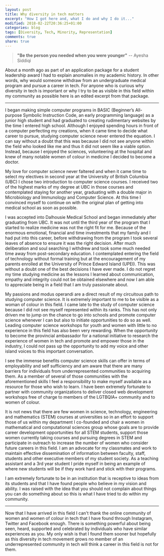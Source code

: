 ```yaml
---
layout: post
title: Why diversity in tech matters
excerpt: "How I got here and, what I do and why I do it..."
modified: 2018-02-22T20:36:25+01:00
categories: blog
tags: [Diversity, Tech, Minority, Representation]
comments: true
share: true
---
```


> <strong>"Be the person you needed when you were younger"</strong> -- Ayesha Siddiqi

About a month ago as part of an application package for a student leadership award I had to explain anomalies in my academic history. In other words, why would someone withdraw from an undergraduate medical program and pursue a career in tech. For anyone who is curious why diversity in tech is important or why I try to be as visible in this field within my community as possible here is an edited excerpt from that package.

---

I began making simple computer programs in BASIC (Beginner’s All-purpose Symbolic Instruction Code, an early programming language) as a junior high student and had graduated to creating rudimentary websites by the time I entered high school. Although I enjoyed spending hours in front of a computer perfecting my creations, when it came time to decide what career to pursue, studying computer science never entered the equation. I can say without a doubt that this was because I did not see anyone within the field who looked like me and thus it did not seem like a viable option. Instead, because I enjoyed the sciences, volunteering at the hospital and knew of many notable women of colour in medicine I decided to become a doctor.

My love for computer science never faltered and when it came time to select my electives in second year at the University of British Columbia (UBC) I chose two introduction to computer science courses. I received two of the highest marks of my degree at UBC in those courses and contemplated staying for another year, graduating with a double major in Microbiology and Immunology and Computer Science. At this time I convinced myself to continue on with the original plan of getting into medical school as soon as possible.

I was accepted into Dalhousie Medical School and began immediately after graduating from UBC. It was not until the third year of the program that I started to realize medicine was not the right fit for me. Because of the enormous emotional, financial and time investments that my family and I had put into this career, before withdrawing from the program I took several leaves of absence to ensure it was the right decision. After much deliberation and soul searching I withdrew and took some much needed time away from post-secondary education. I contemplated entering the field of technology without formal training but at the encouragement of my parents enrolled at the University of Prince Edward Island (UPEI). This was without a doubt one of the best decisions I have ever made. I do not regret my time studying medicine as the lessons I learned about communication, empathy and integrity could not be obtained elsewhere and now I am able to appreciate being in a field that I am truly passionate about.

My passions and modus operandi are a direct result of my circuitous path to studying computer science. It is extremely important to me to be visible as a woman of colour in this field. I came late to the study of computer science because I did not see myself represented within its ranks. This has not only driven me to jump on the chance to go into schools and promote computer science whenever I can but also to initiate opportunities to do so as well. Leading computer science workshops for youth and women with little to no experience in this field has also been very rewarding. When the opportunity to become the provincial ambassador for a national initiative to research the experience of women in tech and promote and empower those in the industry, I could not pass up the opportunity to add my voice and other island voices to this important conversation.

I see the immense benefits computer science skills can offer in terms of employability and self sufficiency and am aware that there are many barriers for individuals from underrepresented communities to acquiring them. As a member of several of those communities with the aforementioned skills I feel a responsibility to make myself available as a resource for those who wish to learn. I have been extremely fortunate to partner with community organizations to deliver closed web development workshops free of charge to members of the LGTBQIA+ community and to women of colour.

It is not news that there are few women in science, technology, engineering and mathematics (STEM) courses at universities so in an effort to support those of us within my department I co-founded and chair a women in mathematical and computational sciences group whose goals are to provide career development opportunities for all STEM students, support those women currently taking courses and pursuing degrees in STEM and participate in outreach to increase the number of women who consider future careers in this field. I am an advocate for my classmates and work to maintain effective dissemination of information between faculty, staff, students and other executive members of my student society. As a teaching assistant and a 3rd year student I pride myself in being an example of where new students will be if they work hard and stick with their programs.

I am extremely fortunate to be in an institution that is receptive to ideas from its students and that I have found people who believe in my vision and ability. I was raised with the idea that you should not complain about things you can do something about so this is what I have tried to do within my community.

---

Now that I have arrived in this field I can't thank the online community of women and women of colour in tech that I have found through Instagram, Twitter and Facebook enough. There is something powerful about being seen, heard, supported and celebrated by individuals who have similar experiences as you. My only wish is that I found them sooner but hopefully as this diversity in tech movement grows no member of an underrepresented community in tech will think a career in this field is not for them.
